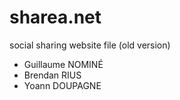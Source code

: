 sharea.net
======

social sharing website file (old version)

- Guillaume NOMINÉ
- Brendan RIUS
- Yoann DOUPAGNE

